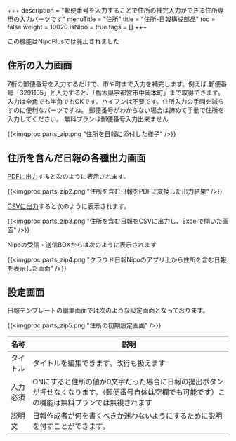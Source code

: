 +++
description = "郵便番号を入力することで住所の補完入力ができる住所専用の入力パーツです"
menuTitle = "住所"
title = "住所-日報構成部品"
toc = false
weight = 10020
isNipo = true
tags = []
+++

この機能はNipoPlusでは廃止されました

## 住所の入力画面

7桁の郵便番号を入力するだけで、市や町まで入力を補完します。例えば
郵便番号「3291105」と入力すると、「栃木県宇都宮市中岡本町」まで取得できます。入力は全角でも半角でもOKです。ハイフンは不要です。住所入力の手間を減らすのに便利なパーツですね。
郵便番号がわからない場合は諦めて手動で住所を入力してください。
無料プランは郵便番号入力出来ません

{{<imgproc parts_zip.png "住所を日報に添付した様子" />}}

## 住所を含んだ日報の各種出力画面

[PDFに出力](/old/manual/pdf/)すると次のように表示されます。

{{<imgproc parts_zip2.png "住所を含む日報をPDFに変換した出力結果" />}}

[CSVに出力](/old/manual/analytics/)すると次のように表示されます。

{{<imgproc parts_zip3.png "住所を含む日報をCSVに出力し、Excelで開いた画面" />}}

Nipoの受信・送信BOXからは次のように表示されます

{{<imgproc parts_zip4.png "クラウド日報Nipoのアプリ上から住所を含む日報を表示した画面" />}}

## 設定画面

日報テンプレートの編集画面では次のような設定画面となっております。

{{<imgproc parts_zip5.png "住所の初期設定画面" />}}

|名称|説明|
|---|---|
|タイトル|タイトルを編集できます。改行も扱えます|
|入力必須|ONにすると住所の値が0文字だった場合に日報の提出ボタンが押せなくなります。（郵便番号自体は空欄でも可能です）この機能は無料プランでは無視されます|
|説明文|日報作成者が何を書くべきか迷わないようにするために説明を付すことができます。|
